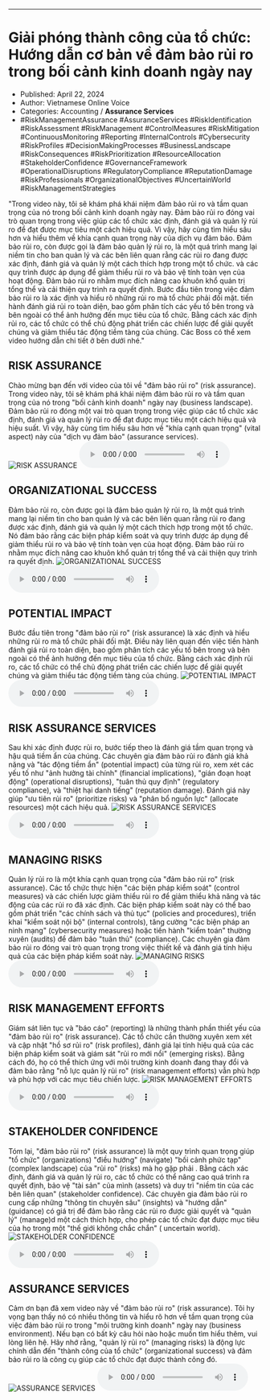 
---

# Giải phóng thành công của tổ chức: Hướng dẫn cơ bản về đảm bảo rủi ro trong bối cảnh kinh doanh ngày nay

- Published: April 22, 2024
- Author: Vietnamese Online Voice
- Categories: Accounting / **Assurance Services**
- #RiskManagementAssurance #AssuranceServices #RiskIdentification #RiskAssessment #RiskManagement #ControlMeasures #RiskMitigation #ContinuousMonitoring #Reporting #InternalControls #Cybersecurity #RiskProfiles #DecisionMakingProcesses #BusinessLandscape #RiskConsequences #RiskPrioritization #ResourceAllocation #StakeholderConfidence #GovernanceFramework #OperationalDisruptions #RegulatoryCompliance #ReputationDamage #RiskProfessionals #OrganizationalObjectives #UncertainWorld #RiskManagementStrategies

"Trong video này, tôi sẽ khám phá khái niệm đảm bảo rủi ro và tầm quan trọng của nó trong bối cảnh kinh doanh ngày nay. Đảm bảo rủi ro đóng vai trò quan trọng trong việc giúp các tổ chức xác định, đánh giá và quản lý rủi ro để đạt được mục tiêu một cách hiệu quả. Vì vậy, hãy cùng tìm hiểu sâu hơn và hiểu thêm về khía cạnh quan trọng này của dịch vụ đảm bảo. Đảm bảo rủi ro, còn được gọi là đảm bảo quản lý rủi ro, là một quá trình mang lại niềm tin cho ban quản lý và các bên liên quan rằng các rủi ro đang được xác định, đánh giá và quản lý một cách thích hợp trong một tổ chức. và các quy trình được áp dụng để giảm thiểu rủi ro và bảo vệ tính toàn vẹn của hoạt động. Đảm bảo rủi ro nhằm mục đích nâng cao khuôn khổ quản trị tổng thể và cải thiện quy trình ra quyết định. Bước đầu tiên trong việc đảm bảo rủi ro là xác định và hiểu rõ những rủi ro mà tổ chức phải đối mặt. tiến hành đánh giá rủi ro toàn diện, bao gồm phân tích các yếu tố bên trong và bên ngoài có thể ảnh hưởng đến mục tiêu của tổ chức. Bằng cách xác định rủi ro, các tổ chức có thể chủ động phát triển các chiến lược để giải quyết chúng và giảm thiểu tác động tiềm tàng của chúng. Các Boss có thể xem video hướng dẫn chi tiết ở bên dưới nhé."


## RISK ASSURANCE

Chào mừng bạn đến với video của tôi về "đảm bảo rủi ro" (risk assurance). Trong video này, tôi sẽ khám phá khái niệm đảm bảo rủi ro và tầm quan trọng của nó trong "bối cảnh kinh doanh" ngày nay (business landscape). Đảm bảo rủi ro đóng một vai trò quan trọng trong việc giúp các tổ chức xác định, đánh giá và quản lý rủi ro để đạt được mục tiêu một cách hiệu quả và hiệu suất. Vì vậy, hãy cùng tìm hiểu sâu hơn về "khía cạnh quan trọng" (vital aspect) này của "dịch vụ đảm bảo" (assurance services).
![RISK ASSURANCE](https://http-archiver-apis-production-80.schnworks.com/storage/images/transitions/2024-04-22/transition--10929099619-Montserrat-Bold-303F9F.jpg)
<audio controls>
    <source src="https://http-archiver-apis-production-80.schnworks.com/storage/audio/file-3622231616.mp3" type="audio/mpeg">
</audio>



## ORGANIZATIONAL SUCCESS

Đảm bảo rủi ro, còn được gọi là đảm bảo quản lý rủi ro, là một quá trình mang lại niềm tin cho ban quản lý và các bên liên quan rằng rủi ro đang được xác định, đánh giá và quản lý một cách thích hợp trong một tổ chức. Nó đảm bảo rằng các biện pháp kiểm soát và quy trình được áp dụng để giảm thiểu rủi ro và bảo vệ tính toàn vẹn của hoạt động. Đảm bảo rủi ro nhằm mục đích nâng cao khuôn khổ quản trị tổng thể và cải thiện quy trình ra quyết định.
![ORGANIZATIONAL SUCCESS](https://http-archiver-apis-production-80.schnworks.com/storage/images/transitions/2024-04-22/transition-52604297605-Montserrat-Medium-303F9F.jpg)
<audio controls>
    <source src="https://http-archiver-apis-production-80.schnworks.com/storage/audio/file-24923074150.mp3" type="audio/mpeg">
</audio>



## POTENTIAL IMPACT

Bước đầu tiên trong "đảm bảo rủi ro" (risk assurance) là xác định và hiểu những rủi ro mà tổ chức phải đối mặt. Điều này liên quan đến việc tiến hành đánh giá rủi ro toàn diện, bao gồm phân tích các yếu tố bên trong và bên ngoài có thể ảnh hưởng đến mục tiêu của tổ chức. Bằng cách xác định rủi ro, các tổ chức có thể chủ động phát triển các chiến lược để giải quyết chúng và giảm thiểu tác động tiềm tàng của chúng.
![POTENTIAL IMPACT](https://http-archiver-apis-production-80.schnworks.com/storage/images/transitions/2024-04-22/transition-3127529685-Montserrat-SemiBold-303F9F.jpg)
<audio controls>
    <source src="https://http-archiver-apis-production-80.schnworks.com/storage/audio/file-22040613199.mp3" type="audio/mpeg">
</audio>



## RISK ASSURANCE SERVICES

Sau khi xác định được rủi ro, bước tiếp theo là đánh giá tầm quan trọng và hậu quả tiềm ẩn của chúng. Các chuyên gia đảm bảo rủi ro đánh giá khả năng và "tác động tiềm ẩn" (potential impact) của từng rủi ro, xem xét các yếu tố như "ảnh hưởng tài chính" (financial implications), "gián đoạn hoạt động" (operational disruptions), "tuân thủ quy định" (regulatory compliance), và "thiệt hại danh tiếng" (reputation damage). Đánh giá này giúp "ưu tiên rủi ro" (prioritize risks) và "phân bổ nguồn lực" (allocate resources) một cách hiệu quả.
![RISK ASSURANCE SERVICES](https://http-archiver-apis-production-80.schnworks.com/storage/images/transitions/2024-04-22/transition-44237140200-Montserrat-ExtraBold-512DA8.jpg)
<audio controls>
    <source src="https://http-archiver-apis-production-80.schnworks.com/storage/audio/file-16326790152.mp3" type="audio/mpeg">
</audio>



## MANAGING RISKS

Quản lý rủi ro là một khía cạnh quan trọng của "đảm bảo rủi ro" (risk assurance). Các tổ chức thực hiện "các biện pháp kiểm soát" (control measures) và các chiến lược giảm thiểu rủi ro để giảm thiểu khả năng và tác động của các rủi ro đã xác định. Các biện pháp kiểm soát này có thể bao gồm phát triển "các chính sách và thủ tục" (policies and procedures), triển khai "kiểm soát nội bộ" (internal controls), tăng cường "các biện pháp an ninh mạng" (cybersecurity measures) hoặc tiến hành "kiểm toán" thường xuyên (audits) để đảm bảo "tuân thủ" (compliance). Các chuyên gia đảm bảo rủi ro đóng vai trò quan trọng trong việc thiết kế và đánh giá tính hiệu quả của các biện pháp kiểm soát này.
![MANAGING RISKS](https://http-archiver-apis-production-80.schnworks.com/storage/images/transitions/2024-04-22/transition-4455915077-Montserrat-Bold-283593.jpg)
<audio controls>
    <source src="https://http-archiver-apis-production-80.schnworks.com/storage/audio/file-19146147678.mp3" type="audio/mpeg">
</audio>



## RISK MANAGEMENT EFFORTS

Giám sát liên tục và "báo cáo" (reporting) là những thành phần thiết yếu của "đảm bảo rủi ro" (risk assurance). Các tổ chức cần thường xuyên xem xét và cập nhật "hồ sơ rủi ro" (risk profiles), đánh giá lại tính hiệu quả của các biện pháp kiểm soát và giám sát "rủi ro mới nổi" (emerging risks). Bằng cách đó, họ có thể thích ứng với môi trường kinh doanh đang thay đổi và đảm bảo rằng "nỗ lực quản lý rủi ro" (risk management efforts) vẫn phù hợp và phù hợp với các mục tiêu chiến lược.
![RISK MANAGEMENT EFFORTS](https://http-archiver-apis-production-80.schnworks.com/storage/images/transitions/2024-04-22/transition--7583492006-Montserrat-Regular-283593.jpg)
<audio controls>
    <source src="https://http-archiver-apis-production-80.schnworks.com/storage/audio/file-13926720669.mp3" type="audio/mpeg">
</audio>



## STAKEHOLDER CONFIDENCE

Tóm lại, "đảm bảo rủi ro" (risk assurance) là một quy trình quan trọng giúp "tổ chức" (organizations) "điều hướng" (navigate) "bối cảnh phức tạp" (complex landscape) của "rủi ro" (risks) mà họ gặp phải . Bằng cách xác định, đánh giá và quản lý rủi ro, các tổ chức có thể nâng cao quá trình ra quyết định, bảo vệ "tài sản" của mình (assets) và duy trì "niềm tin của các bên liên quan" (stakeholder confidence). Các chuyên gia đảm bảo rủi ro cung cấp những "thông tin chuyên sâu" (insights) và "hướng dẫn" (guidance) có giá trị để đảm bảo rằng các rủi ro được giải quyết và "quản lý" (manage)d một cách thích hợp, cho phép các tổ chức đạt được mục tiêu của họ trong một "thế giới không chắc chắn" ( uncertain world).
![STAKEHOLDER CONFIDENCE](https://http-archiver-apis-production-80.schnworks.com/storage/images/transitions/2024-04-22/transition--49081104193-Montserrat-SemiBold-4A148C.jpg)
<audio controls>
    <source src="https://http-archiver-apis-production-80.schnworks.com/storage/audio/file-24485657589.mp3" type="audio/mpeg">
</audio>



## ASSURANCE SERVICES

Cảm ơn bạn đã xem video này về "đảm bảo rủi ro" (risk assurance). Tôi hy vọng bạn thấy nó có nhiều thông tin và hiểu rõ hơn về tầm quan trọng của việc đảm bảo rủi ro trong "môi trường kinh doanh" ngày nay (business environment). Nếu bạn có bất kỳ câu hỏi nào hoặc muốn tìm hiểu thêm, vui lòng liên hệ. Hãy nhớ rằng, "quản lý rủi ro" (managing risks) là động lực chính dẫn đến "thành công của tổ chức" (organizational success) và đảm bảo rủi ro là công cụ giúp các tổ chức đạt được thành công đó.
![ASSURANCE SERVICES](https://http-archiver-apis-production-80.schnworks.com/storage/images/transitions/2024-04-22/transition--14435064064-Montserrat-ExtraBold-1A237E.jpg)
<audio controls>
    <source src="https://http-archiver-apis-production-80.schnworks.com/storage/audio/file-19400947349.mp3" type="audio/mpeg">
</audio>

